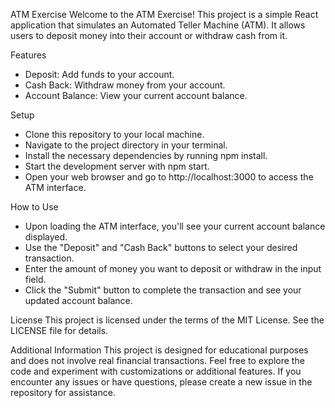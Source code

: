 ATM Exercise
Welcome to the ATM Exercise! This project is a simple React application that simulates an Automated Teller Machine (ATM). It allows users to deposit money into their account or withdraw cash from it.

Features
* Deposit: Add funds to your account.
* Cash Back: Withdraw money from your account.
* Account Balance: View your current account balance.

Setup
* Clone this repository to your local machine.
* Navigate to the project directory in your terminal.
* Install the necessary dependencies by running npm install.
* Start the development server with npm start.
* Open your web browser and go to http://localhost:3000 to access the ATM interface.

How to Use
* Upon loading the ATM interface, you'll see your current account balance displayed.
* Use the "Deposit" and "Cash Back" buttons to select your desired transaction.
* Enter the amount of money you want to deposit or withdraw in the input field.
* Click the "Submit" button to complete the transaction and see your updated account balance.

License
This project is licensed under the terms of the MIT License. See the LICENSE file for details.

Additional Information
This project is designed for educational purposes and does not involve real financial transactions.
Feel free to explore the code and experiment with customizations or additional features.
If you encounter any issues or have questions, please create a new issue in the repository for assistance.
